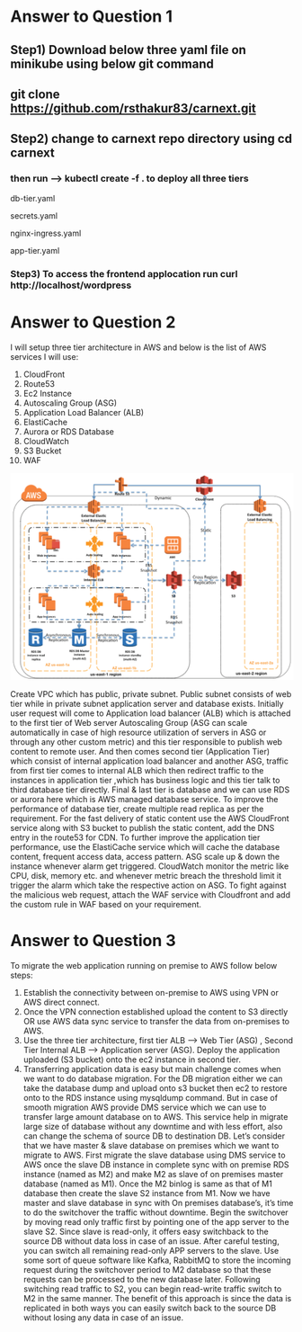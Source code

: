
# Answer to Question 1

## Step1) Download below three yaml file on minikube using below git command 
## git clone https://github.com/rsthakur83/carnext.git 

## Step2) change to carnext repo directory using cd carnext
### then run --> kubectl create -f .    to deploy all three tiers

db-tier.yaml

secrets.yaml

nginx-ingress.yaml

app-tier.yaml

### Step3) To access the frontend applocation run curl http://localhost/wordpress






# Answer to Question 2

I will setup three tier architecture in AWS and below is the list of AWS services I will use:

1) CloudFront
2) Route53
3) Ec2 Instance
4) Autoscaling Group (ASG)
5) Application Load Balancer (ALB)
6) ElastiCache
7) Aurora or RDS Database
8) CloudWatch
9) S3 Bucket
10) WAF

![alt text](https://github.com/rsthakur83/carnext/blob/master/Three%20Tier%20Architecture.jpg "Three Tier Architecture")


Create VPC which has public, private subnet. Public subnet consists of web tier while in private subnet application server and database exists.
Initially user request will come to Application load balancer (ALB) which is attached to the first tier of Web server Autoscaling Group (ASG can scale automatically in case of high resource utilization of servers in ASG or through any other custom metric) and this tier responsible to publish web content to remote user. And then comes second tier (Application Tier) which consist of internal application load balancer and another ASG, traffic from first tier comes to internal ALB which then redirect traffic to the  instances in application tier ,which has business logic and this tier talk to third database tier directly. Final & last tier is database and we can use RDS or aurora here which is AWS managed database service. To improve the performance of database tier, create multiple read replica as per the requirement.
For the fast delivery of static content use the AWS CloudFront service along with S3 bucket to publish the static content, add the DNS entry in the route53 for CDN.
To further improve the application tier performance, use the ElastiCache service which will cache the database content, frequent access data, access pattern.
ASG scale up & down the instance whenever alarm get triggered. CloudWatch monitor the metric like CPU, disk, memory etc. and whenever metric breach the threshold limit it trigger the alarm which take the respective action on ASG.
To fight against the malicious web request, attach the WAF service with Cloudfront and add the custom rule in WAF based on your requirement.




# Answer to Question 3

To migrate the web application running on premise to AWS follow below steps:

1)	Establish the connectivity between on-premise to AWS using VPN or AWS direct connect.
2)	Once the VPN connection established upload the content to S3 directly OR use AWS data sync service to transfer the data from on-premises to AWS.
3)	Use the three tier architecture, first tier ALB --> Web Tier (ASG) , Second Tier Internal ALB --> Application server (ASG). Deploy the application uploaded (S3 bucket) onto the ec2 instance in second tier.
4)	Transferring application data is easy but main challenge comes when we want to do database migration. For the DB migration either we can take the database dump and upload onto s3 bucket then ec2 to restore onto to the RDS instance using mysqldump command. But in case of smooth migration AWS provide DMS service which we can use to transfer large amount database on to AWS. This service help in migrate large size of database without any downtime and with less effort, also can change the schema of source DB to destination DB.
Let’s consider that we have master & slave database on premises which we want to migrate to AWS. First migrate the slave database using DMS service to AWS once the slave DB instance in complete sync with on premise RDS instance (named as M2) and make M2 as slave of on premises master database (named as M1). Once the M2 binlog is same as that of M1 database then create the slave S2 instance from M1. Now we have master and slave database in sync with On premises database’s, it’s time to do the switchover the traffic without downtime. Begin the switchover by moving read only traffic first by pointing one of the app server to the slave S2. Since slave is read-only, it offers easy switchback to the source DB without data loss in case of an issue. After careful testing, you can switch all remaining read-only APP servers to the slave. Use some sort of queue software like Kafka, RabbitMQ to store the incoming request during the switchover period to M2 database so that these requests can be processed to the new database later. Following switching read traffic to S2, you can begin read-write traffic switch to M2 in the same manner. The benefit of this approach is since the data is replicated in both ways you can easily switch back to the source DB without losing any data in case of an issue.


